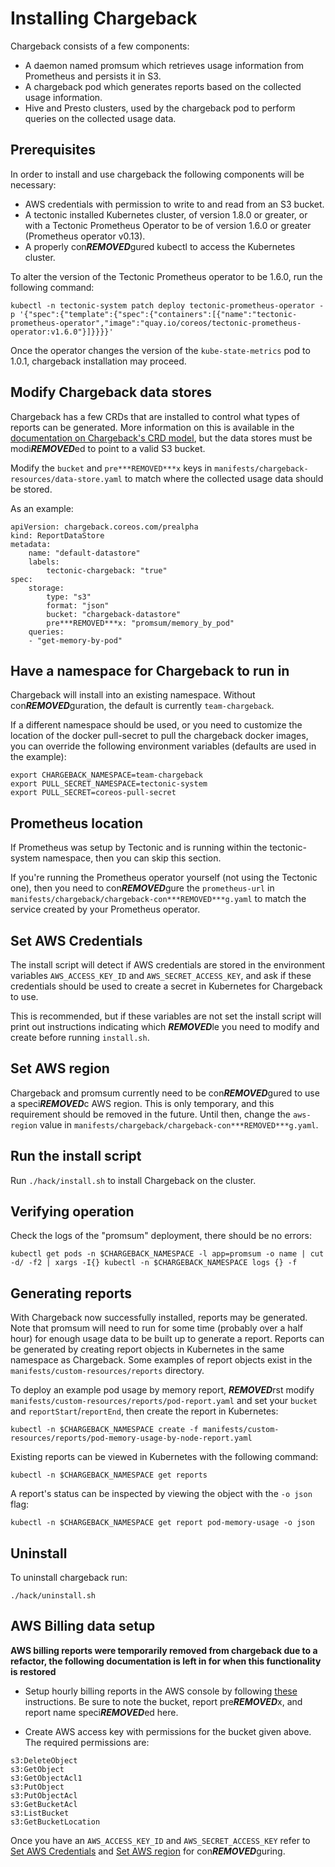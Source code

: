 # Installing Chargeback

Chargeback consists of a few components:

- A daemon named promsum which retrieves usage information from Prometheus and
  persists it in S3.
- A chargeback pod which generates reports based on the collected usage
  information.
- Hive and Presto clusters, used by the chargeback pod to perform queries on the
  collected usage data.

## Prerequisites

In order to install and use chargeback the following components will be
necessary:

- AWS credentials with permission to write to and read from an S3 bucket.
- A tectonic installed Kubernetes cluster, of version 1.8.0 or greater, or with
  a Tectonic Prometheus Operator to be of version 1.6.0 or greater (Prometheus
  operator v0.13).
- A properly con***REMOVED***gured kubectl to access the Kubernetes cluster.

To alter the version of the Tectonic Prometheus operator to be 1.6.0, run the following
command:

```
kubectl -n tectonic-system patch deploy tectonic-prometheus-operator -p '{"spec":{"template":{"spec":{"containers":[{"name":"tectonic-prometheus-operator","image":"quay.io/coreos/tectonic-prometheus-operator:v1.6.0"}]}}}}'
```

Once the operator changes the version of the `kube-state-metrics` pod to 1.0.1,
chargeback installation may proceed.

## Modify Chargeback data stores

Chargeback has a few CRDs that are installed to control what types of reports
can be generated. More information on this is available in the [documentation on
Chargeback's CRD model][crd-model], but the data stores must be modi***REMOVED***ed to
point to a valid S3 bucket.

Modify the `bucket` and `pre***REMOVED***x` keys in
`manifests/chargeback-resources/data-store.yaml` to match
where the collected usage data should be stored.

As an example:

```
apiVersion: chargeback.coreos.com/prealpha
kind: ReportDataStore
metadata:
    name: "default-datastore"
    labels:
        tectonic-chargeback: "true"
spec:
    storage:
        type: "s3"
        format: "json"
        bucket: "chargeback-datastore"
        pre***REMOVED***x: "promsum/memory_by_pod"
    queries:
    - "get-memory-by-pod"
```

## Have a namespace for Chargeback to run in

Chargeback will install into an existing namespace. Without con***REMOVED***guration, the
default is currently `team-chargeback`.

If a different namespace should be used, or you need to customize the location of the docker pull-secret to pull the chargeback docker images, you can override the following environment variables (defaults are used in the example):

```
export CHARGEBACK_NAMESPACE=team-chargeback
export PULL_SECRET_NAMESPACE=tectonic-system
export PULL_SECRET=coreos-pull-secret
```

## Prometheus location

If Prometheus was setup by Tectonic and is running within the tectonic-system namespace, then you can skip this section.

If you're running the Prometheus operator yourself (not using the Tectonic one), then you need to con***REMOVED***gure the `prometheus-url` in `manifests/chargeback/chargeback-con***REMOVED***g.yaml` to match the service created by your Prometheus operator.

## Set AWS Credentials

The install script will detect if AWS credentials are stored in the environment
variables `AWS_ACCESS_KEY_ID` and `AWS_SECRET_ACCESS_KEY`, and ask if these
credentials should be used to create a secret in Kubernetes for Chargeback to
use.

This is recommended, but if these variables are not set the install script
will print out instructions indicating which ***REMOVED***le you need to modify and create
before running `install.sh`.

## Set AWS region

Chargeback and promsum currently need to be con***REMOVED***gured to use a speci***REMOVED***c AWS
region. This is only temporary, and this requirement should be removed in the
future. Until then, change the `aws-region` value in
`manifests/chargeback/chargeback-con***REMOVED***g.yaml`.

## Run the install script

Run `./hack/install.sh` to install Chargeback on the cluster.

## Verifying operation

Check the logs of the "promsum" deployment, there should be no errors:

```
kubectl get pods -n $CHARGEBACK_NAMESPACE -l app=promsum -o name | cut -d/ -f2 | xargs -I{} kubectl -n $CHARGEBACK_NAMESPACE logs {} -f
```

## Generating reports

With Chargeback now successfully installed, reports may be generated. Note that
promsum will need to run for some time (probably over a half hour) for enough
usage data to be built up to generate a report. Reports can be generated by
creating report objects in Kubernetes in the same namespace as Chargeback. Some
examples of report objects exist in the `manifests/custom-resources/reports`
directory.

To deploy an example pod usage by memory report, ***REMOVED***rst modify
`manifests/custom-resources/reports/pod-report.yaml` and set your `bucket` and
`reportStart`/`reportEnd`, then create the report in Kubernetes:

```
kubectl -n $CHARGEBACK_NAMESPACE create -f manifests/custom-resources/reports/pod-memory-usage-by-node-report.yaml
```

Existing reports can be viewed in Kubernetes with the following command:

```
kubectl -n $CHARGEBACK_NAMESPACE get reports
```

A report's status can be inspected by viewing the object with the `-o json`
flag:

```
kubectl -n $CHARGEBACK_NAMESPACE get report pod-memory-usage -o json
```

## Uninstall

To uninstall chargeback run:
```
./hack/uninstall.sh
```

## AWS Billing data setup

**AWS billing reports were temporarily removed from chargeback due to a
refactor, the following documentation is left in for when this functionality is
restored**

* Setup hourly billing reports in the AWS console by following [these](https://docs.aws.amazon.com/awsaccountbilling/latest/aboutv2/billing-reports-gettingstarted-turnonreports.html) instructions. Be sure to note the bucket, report pre***REMOVED***x, and report name speci***REMOVED***ed here.

* Create AWS access key with permissions for the bucket given above. The required permissions are:
```
s3:DeleteObject
s3:GetObject
s3:GetObjectAcl1
s3:PutObject
s3:PutObjectAcl
s3:GetBucketAcl
s3:ListBucket
s3:GetBucketLocation
```

Once you have an `AWS_ACCESS_KEY_ID` and `AWS_SECRET_ACCESS_KEY` refer to
[Set AWS Credentials](set-aws-credentials) and [Set AWS region](set-aws-region) for con***REMOVED***guring.

[crd-model]: CRD-Model.md
